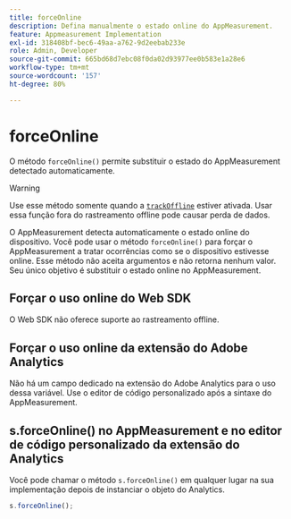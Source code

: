 ```yaml
---
title: forceOnline
description: Defina manualmente o estado online do AppMeasurement.
feature: Appmeasurement Implementation
exl-id: 318408bf-bec6-49aa-a762-9d2eebab233e
role: Admin, Developer
source-git-commit: 665bd68d7ebc08f0da02d93977ee0b583e1a28e6
workflow-type: tm+mt
source-wordcount: '157'
ht-degree: 80%

---
```


# forceOnline

O método `forceOnline()` permite substituir o estado do AppMeasurement detectado automaticamente.

>[!WARNING]
>
>Use esse método somente quando a [`trackOffline`](../config-vars/trackoffline.md) estiver ativada. Usar essa função fora do rastreamento offline pode causar perda de dados.

O AppMeasurement detecta automaticamente o estado online do dispositivo. Você pode usar o método `forceOnline()` para forçar o AppMeasurement a tratar ocorrências como se o dispositivo estivesse online. Esse método não aceita argumentos e não retorna nenhum valor. Seu único objetivo é substituir o estado online no AppMeasurement.

## Forçar o uso online do Web SDK

O Web SDK não oferece suporte ao rastreamento offline.

## Forçar o uso online da extensão do Adobe Analytics

Não há um campo dedicado na extensão do Adobe Analytics para o uso dessa variável. Use o editor de código personalizado após a sintaxe do AppMeasurement.

## s.forceOnline() no AppMeasurement e no editor de código personalizado da extensão do Analytics

Você pode chamar o método `s.forceOnline()` em qualquer lugar na sua implementação depois de instanciar o objeto do Analytics.

```js
s.forceOnline();
```
